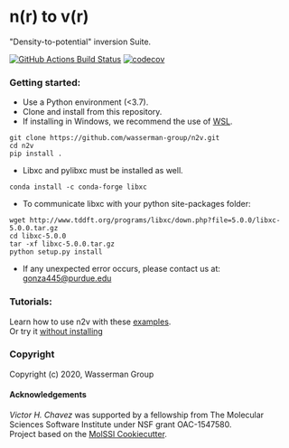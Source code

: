 n(r) to v(r)
==============================
"Density-to-potential" inversion Suite. 


[//]: # (Badges)
[![GitHub Actions Build Status](https://github.com/wasserman_group/n2v/workflows/CI/badge.svg)](https://github.com/wasserman_group/n2v/actions?query=workflow%3ACI)
[![codecov](https://codecov.io/gh/wasserman_group/n2v/branch/main/graph/badge.svg)](https://codecov.io/gh/wasserman_group/n2v/branch/main)


### Getting started: 
- Use a Python environment (<3.7).
- Clone and install from this repository.
- If installing in Windows, we recommend the use of [WSL](https://docs.microsoft.com/en-us/windows/wsl/install-win10).

```
git clone https://github.com/wasserman-group/n2v.git
cd n2v
pip install . 
```
- Libxc and pylibxc must be installed as well. 
```
conda install -c conda-forge libxc
```
- To communicate libxc with your python site-packages folder:
```
wget http://www.tddft.org/programs/libxc/down.php?file=5.0.0/libxc-5.0.0.tar.gz
cd libxc-5.0.0
tar -xf libxc-5.0.0.tar.gz
python setup.py install
```

- If any unexpected error occurs, please contact us at: gonza445@purdue.edu 

### Tutorials:
Learn how to use n2v with these [examples](https://github.com/wasserman-group/n2v_examples).  
Or try it [without installing](https://jupyter.org/binder)
  
### Copyright
Copyright (c) 2020, Wasserman Group  

#### Acknowledgements
*Victor H. Chavez* was supported by a fellowship from The Molecular Sciences Software Institute under NSF grant OAC-1547580.  
Project based on the [MolSSI Cookiecutter](https://github.com/molssi/cookiecutter-cms).  
